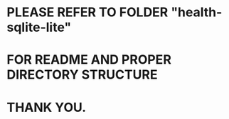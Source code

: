 # PLEASE REFER TO FOLDER "health-sqlite-lite"
# FOR README AND PROPER DIRECTORY STRUCTURE
# THANK YOU.
